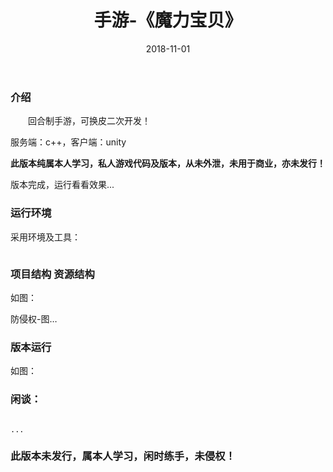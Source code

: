 ﻿---
layout: post
title:  手游-《魔力宝贝》
date: 2018-11-01
tags: 回合制 手游
---

		
### 介绍


&emsp;&emsp;回合制手游，可换皮二次开发！

服务端：c++，客户端：unity


**此版本纯属本人学习，私人游戏代码及版本，从未外泄，未用于商业，亦未发行！**


版本完成，运行看看效果...


### 运行环境

采用环境及工具：

```

``` 

### 项目结构 资源结构

如图：

防侵权-图…

### 版本运行

如图：


### 闲谈：	

```

...

```


### 此版本未发行，属本人学习，闲时练手，未侵权！